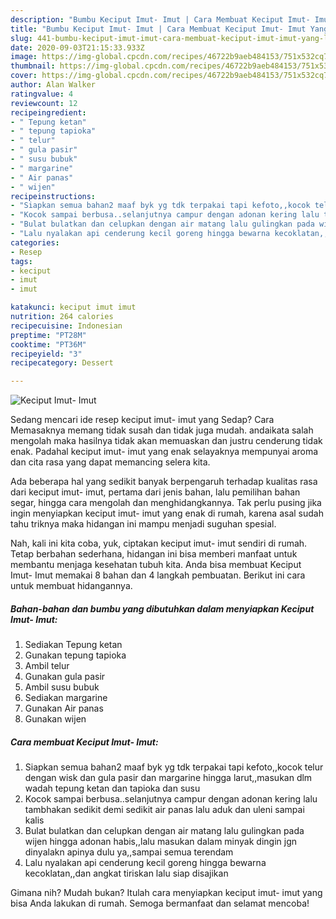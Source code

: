 ```yaml
---
description: "Bumbu Keciput Imut- Imut | Cara Membuat Keciput Imut- Imut Yang Lezat"
title: "Bumbu Keciput Imut- Imut | Cara Membuat Keciput Imut- Imut Yang Lezat"
slug: 441-bumbu-keciput-imut-imut-cara-membuat-keciput-imut-imut-yang-lezat
date: 2020-09-03T21:15:33.933Z
image: https://img-global.cpcdn.com/recipes/46722b9aeb484153/751x532cq70/keciput-imut-imut-foto-resep-utama.jpg
thumbnail: https://img-global.cpcdn.com/recipes/46722b9aeb484153/751x532cq70/keciput-imut-imut-foto-resep-utama.jpg
cover: https://img-global.cpcdn.com/recipes/46722b9aeb484153/751x532cq70/keciput-imut-imut-foto-resep-utama.jpg
author: Alan Walker
ratingvalue: 4
reviewcount: 12
recipeingredient:
- " Tepung ketan"
- " tepung tapioka"
- " telur"
- " gula pasir"
- " susu bubuk"
- " margarine"
- " Air panas"
- " wijen"
recipeinstructions:
- "Siapkan semua bahan2 maaf byk yg tdk terpakai tapi kefoto,,kocok telur dengan wisk dan gula pasir dan margarine hingga larut,,masukan dlm wadah tepung ketan dan tapioka dan susu"
- "Kocok sampai berbusa..selanjutnya campur dengan adonan kering lalu tambhakan sedikit demi sedikit air panas lalu aduk dan uleni sampai kalis"
- "Bulat bulatkan dan celupkan dengan air matang lalu gulingkan pada wijen hingga adonan habis,,lalu masukan dalam minyak dingin jgn dinyalakn apinya dulu ya,,sampai semua terendam"
- "Lalu nyalakan api cenderung kecil goreng hingga bewarna kecoklatan,,dan angkat tiriskan lalu siap disajikan"
categories:
- Resep
tags:
- keciput
- imut
- imut

katakunci: keciput imut imut 
nutrition: 264 calories
recipecuisine: Indonesian
preptime: "PT28M"
cooktime: "PT36M"
recipeyield: "3"
recipecategory: Dessert

---
```



![Keciput Imut- Imut](https://img-global.cpcdn.com/recipes/46722b9aeb484153/751x532cq70/keciput-imut-imut-foto-resep-utama.jpg)

Sedang mencari ide resep keciput imut- imut yang Sedap? Cara Memasaknya memang tidak susah dan tidak juga mudah. andaikata salah mengolah maka hasilnya tidak akan memuaskan dan justru cenderung tidak enak. Padahal keciput imut- imut yang enak selayaknya mempunyai aroma dan cita rasa yang dapat memancing selera kita.

Ada beberapa hal yang sedikit banyak berpengaruh terhadap kualitas rasa dari keciput imut- imut, pertama dari jenis bahan, lalu pemilihan bahan segar, hingga cara mengolah dan menghidangkannya. Tak perlu pusing jika ingin menyiapkan keciput imut- imut yang enak di rumah, karena asal sudah tahu triknya maka hidangan ini mampu menjadi suguhan spesial.




Nah, kali ini kita coba, yuk, ciptakan keciput imut- imut sendiri di rumah. Tetap berbahan sederhana, hidangan ini bisa memberi manfaat untuk membantu menjaga kesehatan tubuh kita. Anda bisa membuat Keciput Imut- Imut memakai 8 bahan dan 4 langkah pembuatan. Berikut ini cara untuk membuat hidangannya.

<!--inarticleads1-->

##### Bahan-bahan dan bumbu yang dibutuhkan dalam menyiapkan Keciput Imut- Imut:

1. Sediakan  Tepung ketan
1. Gunakan  tepung tapioka
1. Ambil  telur
1. Gunakan  gula pasir
1. Ambil  susu bubuk
1. Sediakan  margarine
1. Gunakan  Air panas
1. Gunakan  wijen




<!--inarticleads2-->

##### Cara membuat Keciput Imut- Imut:

1. Siapkan semua bahan2 maaf byk yg tdk terpakai tapi kefoto,,kocok telur dengan wisk dan gula pasir dan margarine hingga larut,,masukan dlm wadah tepung ketan dan tapioka dan susu
1. Kocok sampai berbusa..selanjutnya campur dengan adonan kering lalu tambhakan sedikit demi sedikit air panas lalu aduk dan uleni sampai kalis
1. Bulat bulatkan dan celupkan dengan air matang lalu gulingkan pada wijen hingga adonan habis,,lalu masukan dalam minyak dingin jgn dinyalakn apinya dulu ya,,sampai semua terendam
1. Lalu nyalakan api cenderung kecil goreng hingga bewarna kecoklatan,,dan angkat tiriskan lalu siap disajikan




Gimana nih? Mudah bukan? Itulah cara menyiapkan keciput imut- imut yang bisa Anda lakukan di rumah. Semoga bermanfaat dan selamat mencoba!
